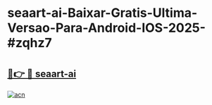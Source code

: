 # seaart-ai-Baixar-Gratis-Ultima-Versao-Para-Android-IOS-2025-#zqhz7

# <h2><a href="https://ainizakaria.my?title=seaart-ai&ref=24M">🔗👉 🔴 seaart-ai</a></h2>

[![acn](https://github.com/user-attachments/assets/0f9c940e-d8b0-45ae-aac7-cd30a18b3e1c)](https://ainizakaria.my?title=seaart-ai&ref=24M)

